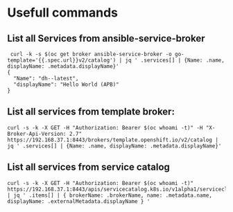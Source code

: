 # Usefull commands


## List all Services from ansible-service-broker
```
 curl -k -s $(oc get broker ansible-service-broker -o go-template='{{.spec.url}}v2/catalog') | jq ' .services[] | {Name: .name, displayName: .metadata.displayName}'
{
  "Name": "dh--latest",
  "displayName": "Hello World (APB)"
}
```

## List all services from template broker:
```
curl -s -k -X GET -H "Authorization: Bearer $(oc whoami -t)" -H "X-Broker-Api-Version: 2.7"  https://192.168.37.1:8443/brokers/template.openshift.io/v2/catalog | jq ' .services[] | {Name: .name, displayName: .metadata.displayName}'
```


## List all services from service catalog
```
curl -s -k -X GET -H "Authorization: Bearer $(oc whoami -t)" https://192.168.37.1:8443/apis/servicecatalog.k8s.io/v1alpha1/serviceclasses | jq ' .items[] | { brokerName: .brokerName, name: .metadata.name, displayName: .externalMetadata.displayName } '
```